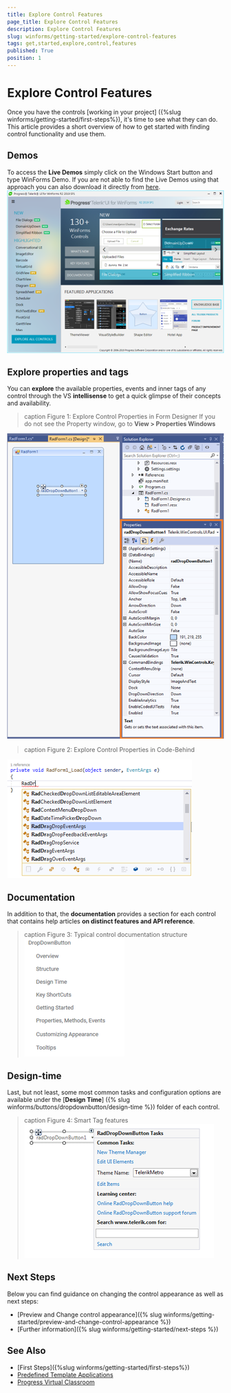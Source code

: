 ```yaml
---
title: Explore Control Features
page_title: Explore Control Features
description: Explore Control Features
slug: winforms/getting-started/explore-control-features
tags: get,started,explore,control,features
published: True
position: 1
---
```


# Explore Control Features
Once you have the controls [working in your project] ({%slug winforms/getting-started/first-steps%}), it's time to see what they can do. This article provides a short overview of how to get started with finding control functionality and use them.

## Demos
To access the **Live Demos** simply click on the Windows Start button and type WinForms Demo.
If you are not able to find the Live Demos using that approach you can also download it directly from [here](https://telerik-winforms-demos.s3.amazonaws.com/TelerikWinFormsExamplesLauncher.exe).
![Explore Live Demos](images/overview.png "Explore Live Demos")


## Explore properties and tags
You can **explore** the available properties, events and inner tags of any control through the VS **intellisense** to get a quick glimpse of their concepts and availability.
>caption Figure 1: Explore Control Properties in Form Designer
If you do not see the Property window, go to **View > Properties Windows**

![Explore Control Properties in Form Designer](images/control-properties-in-form-designer.png "Explore Control Properties in Form Designer")

>caption Figure 2: Explore Control Properties in Code-Behind

![Explore Control Properties in Code-Behind](images/control-properties-in-code-behind.png "Explore Control Properties in Code-Behind")
		
## Documentation
In addition to that, the **documentation** provides a section for each control that contains help articles **on distinct features and API reference**.
>caption Figure 3: Typical control documentation structure
![Typical control documentation structure](images/typical-control-docs-structure.png "Typical control documentation structure")

## Design-time

Last, but not least, some most common tasks and configuration options are available under the [**Design Time**] ({% slug winforms/buttons/dropdownbutton/design-time %}) folder of each control.

>caption Figure 4: Smart Tag features
![Smart Tag features](images/smart-tag-features.png "Smart Tag features")

## Next Steps

Below you can find guidance on changing the control appearance as well as next steps:

* [Preview and Change control appearance]({% slug winforms/getting-started/preview-and-change-control-appearance %})
* [Further information]({% slug winforms/getting-started/next-steps %})

## See Also

* [First Steps]({%slug winforms/getting-started/first-steps%})
* [Predefined Template Applications](https://www.telerik.com/winforms/winforms-guide)
* [Progress Virtual Classroom](https://www.telerik.com/account/support/virtual-classroom)
